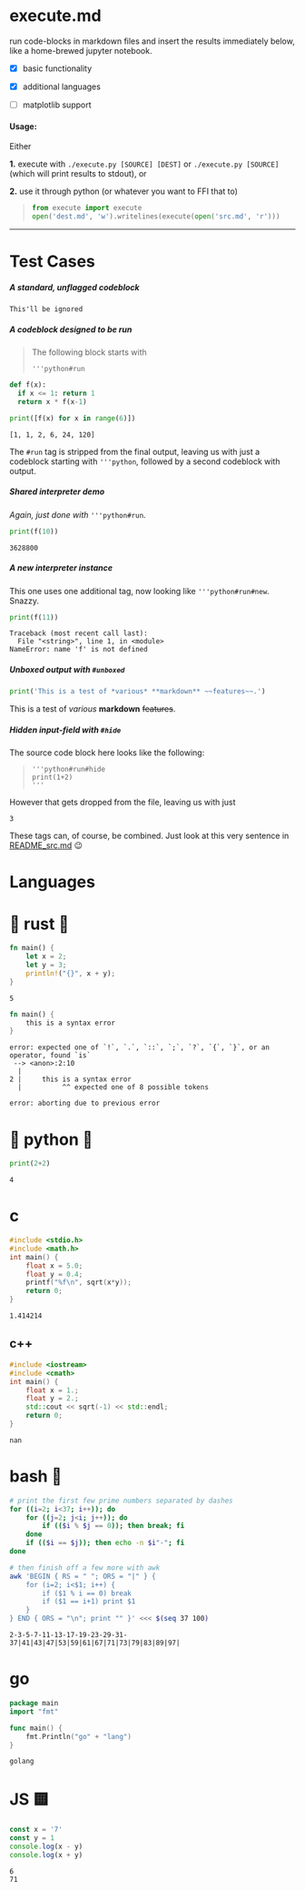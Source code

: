 # execute.md
run code-blocks in markdown files and insert the results immediately below, like a home-brewed jupyter notebook.


- [x] basic functionality
- [x] additional languages
- [ ] matplotlib support


#### Usage:

Either

**1.** execute with `./execute.py [SOURCE] [DEST]` or `./execute.py [SOURCE]` (which will print results to stdout), or

**2.** use it through python (or whatever you want to FFI that to)
> ```python
> from execute import execute
> open('dest.md', 'w').writelines(execute(open('src.md', 'r'))) 
> ```
---

# Test Cases

##### A standard, unflagged codeblock
```
This'll be ignored
```

##### A codeblock designed to be run
> The following block starts with
> ```
> '''python#run
> ```
```python
def f(x):
  if x <= 1: return 1
  return x * f(x-1)

print([f(x) for x in range(6)])
```
```
[1, 1, 2, 6, 24, 120]
```
The `#run` tag is stripped from the final output, leaving us with just a codeblock starting with `'''python`, followed by a second codeblock with output.

##### Shared interpreter demo
*Again, just done with* `'''python#run`.

```python
print(f(10))
```
```
3628800
```

##### A new interpreter instance
This one uses one additional tag, now looking like `'''python#run#new`. Snazzy.
```python
print(f(11))
```
```
Traceback (most recent call last):
  File "<string>", line 1, in <module>
NameError: name 'f' is not defined
```

##### Unboxed output with `#unboxed`
```python
print('This is a test of *various* **markdown** ~~features~~.')
```

This is a test of *various* **markdown** ~~features~~.


##### Hidden input-field with `#hide`
The source code block here looks like the following:
> ```
> '''python#run#hide
> print(1+2)
> '''
> ```
However that gets dropped from the file, leaving us with just
```
3
```


These tags can, of course, be combined. Just look at this very sentence in [README_src.md](https://raw.githubusercontent.com/FraserLee/execute-dot-md/main/README_src.md) 😉


# Languages

# :crab: rust :crab:

```rust
fn main() {
    let x = 2;
    let y = 3;
    println!("{}", x + y);
}
```
```
5
```

```rust
fn main() {
    this is a syntax error
}
```
```
error: expected one of `!`, `.`, `::`, `;`, `?`, `{`, `}`, or an operator, found `is`
 --> <anon>:2:10
  |
2 |     this is a syntax error
  |          ^^ expected one of 8 possible tokens

error: aborting due to previous error

```

# :snake: python :snake:

```python
print(2+2)
```
```
4
```

# c

```c
#include <stdio.h>
#include <math.h>
int main() {
    float x = 5.0;
    float y = 0.4;
    printf("%f\n", sqrt(x*y));
    return 0;
}
```
```
1.414214
```

## c++

```cpp
#include <iostream>
#include <cmath>
int main() {
    float x = 1.;
    float y = 2.;
    std::cout << sqrt(-1) << std::endl;
    return 0;
}
```
```
nan
```

# bash :shell:

```bash
# print the first few prime numbers separated by dashes
for ((i=2; i<37; i++)); do
    for ((j=2; j<i; j++)); do
        if (($i % $j == 0)); then break; fi
    done
    if (($i == $j)); then echo -n $i"-"; fi
done

# then finish off a few more with awk
awk 'BEGIN { RS = " "; ORS = "|" } {
    for (i=2; i<$1; i++) {
        if ($1 % i == 0) break
        if ($1 == i+1) print $1
    }
} END { ORS = "\n"; print "" }' <<< $(seq 37 100)
```
```
2-3-5-7-11-13-17-19-23-29-31-37|41|43|47|53|59|61|67|71|73|79|83|89|97|
```

# go
```go
package main
import "fmt"

func main() {
    fmt.Println("go" + "lang")
}
```
```
golang
```

# JS :yellow_square:

```js
const x = '7'
const y = 1
console.log(x - y)
console.log(x + y)
```
```
6
71
```
